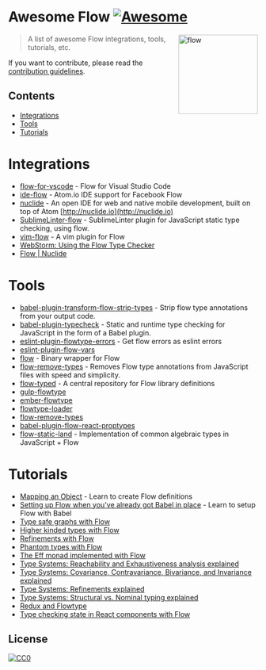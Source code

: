 # Awesome Flow [![Awesome](https://cdn.rawgit.com/sindresorhus/awesome/d7305f38d29fed78fa85652e3a63e154dd8e8829/media/badge.svg)](https://github.com/sindresorhus/awesome)

[<img src="https://flowtype.org/assets/flow-logo.png" width="160" align="right" alt="flow">](http://flowtype.org)

> A list of awesome Flow integrations, tools, tutorials, etc.

If you want to contribute, please read the [contribution guidelines](contributing.md).

## Contents

- [Integrations](#integrations)
- [Tools](#tools)
- [Tutorials](#tutorials)

# Integrations

- [flow-for-vscode](https://github.com/flowtype/flow-for-vscode) - Flow for Visual Studio Code
- [ide-flow](https://atom.io/packages/ide-flow) - Atom.io IDE support for Facebook Flow
- [nuclide](https://github.com/facebook/nuclide) - An open IDE for web and native mobile development, built on top of Atom [http://nuclide.io](http://nuclide.io)
- [SublimeLinter-flow](https://github.com/SublimeLinter/SublimeLinter-flow) - SublimeLinter plugin for JavaScript static type checking, using flow.
- [vim-flow](https://github.com/flowtype/vim-flow) - A vim plugin for Flow
- [WebStorm: Using the Flow Type Checker](https://www.jetbrains.com/help/webstorm/2016.2/using-the-flow-type-checker.html)
- [Flow | Nuclide](https://nuclide.io/docs/languages/flow/)

# Tools

- [babel-plugin-transform-flow-strip-types](https://www.npmjs.com/package/babel-plugin-transform-flow-strip-types) - Strip flow type annotations from your output code.
- [babel-plugin-typecheck](https://github.com/codemix/babel-plugin-typecheck) - Static and runtime type checking for JavaScript in the form of a Babel plugin.
- [eslint-plugin-flowtype-errors](https://github.com/amilajack/eslint-plugin-flowtype-errors) - Get flow errors as eslint errors
- [eslint-plugin-flow-vars](https://www.npmjs.com/package/eslint-plugin-flow-vars)
- [flow](https://github.com/flowtype/flow-bin) - Binary wrapper for Flow
- [flow-remove-types](https://github.com/leebyron/flow-remove-types) - Removes Flow type annotations from JavaScript files with speed and simplicity.
- [flow-typed](https://github.com/flowtype/flow-typed) - A central repository for Flow library definitions
- [gulp-flowtype](https://github.com/charliedowler/gulp-flowtype)
- [ember-flowtype](https://www.npmjs.com/package/ember-flowtype)
- [flowtype-loader](https://github.com/torifat/flowtype-loader)
- [flow-remove-types](https://www.npmjs.com/package/flow-remove-types)
- [babel-plugin-flow-react-proptypes](https://www.npmjs.com/package/babel-plugin-flow-react-proptypes)
- [flow-static-land](https://www.npmjs.com/package/flow-static-land) - Implementation of common algebraic types in JavaScript + Flow

# Tutorials

- [Mapping an Object](https://medium.com/@thejameskyle/flow-mapping-an-object-373d64c44592#.si9el6b29) - Learn to create Flow definitions
- [Setting up Flow when you've already got Babel in place](https://medium.freecodecamp.com/using-flow-with-babel-c04fdca8d14d#.f7fuf1fmf) - Learn to setup Flow with Babel
- [Type safe graphs with Flow](https://medium.com/@gcanti/type-safe-graphs-with-flow-80fcbcd90c48)
- [Higher kinded types with Flow](https://medium.com/@gcanti/higher-kinded-types-in-flow-275b657992b7)
- [Refinements with Flow](https://medium.com/@gcanti/refinements-with-flow-9c7eeae8478b)
- [Phantom types with Flow](https://medium.com/@gcanti/phantom-types-with-flow-828aff73232b)
- [The Eff monad implemented with Flow](https://medium.com/@gcanti/the-eff-monad-implemented-in-flow-40803670c3eb)
- [Type Systems: Reachability and Exhaustiveness analysis explained](https://medium.com/@thejameskyle/type-systems-reachability-and-exhaustiveness-analysis-3d9692c399)
- [Type Systems: Covariance, Contravariance, Bivariance, and Invariance explained](https://medium.com/@thejameskyle/type-systems-covariance-contravariance-bivariance-and-invariance-explained-35f43d1110f8)
- [Type Systems: Refinements explained](https://medium.com/@thejameskyle/type-systems-refinements-explained-26f713c6cc2a)
- [Type Systems: Structural vs. Nominal typing explained](https://medium.com/@thejameskyle/type-systems-structural-vs-nominal-typing-explained-56511dd969f4)
- [Redux and Flowtype](https://medium.com/@cdebotton/redux-and-flowtype-69ff1dd09036)
- [Type checking state in React components with Flow](https://medium.com/@krob/type-checking-state-in-react-components-with-flow-f1f1ec84f395)

## License

[![CC0](https://i.creativecommons.org/p/zero/1.0/88x31.png)](https://creativecommons.org/publicdomain/zero/1.0/)
